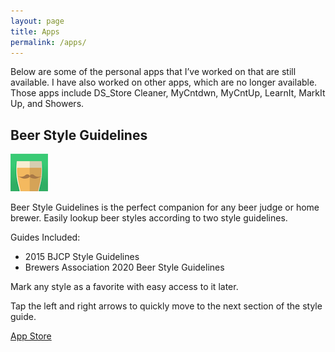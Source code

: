 ```yaml
---
layout: page
title: Apps
permalink: /apps/
---
```


Below are some of the personal apps that I’ve worked on that are still available. I have also worked on other apps, which are no longer available. Those apps include DS_Store Cleaner, MyCntdwn, MyCntUp, LearnIt, MarkIt Up, and Showers.


## Beer Style Guidelines

![Beer Styles App Icon](/public/app_icons/beer_styles.png)

Beer Style Guidelines is the perfect companion for any beer judge or home brewer. Easily lookup beer styles according to two style guidelines. 

Guides Included:
- 2015 BJCP Style Guidelines
- Brewers Association 2020 Beer Style Guidelines

Mark any style as a favorite with easy access to it later. 

Tap the left and right arrows to quickly move to the next section of the style guide.

[App Store](https://itunes.apple.com/us/app/beer-styles-bjcp-2015/id998139111?ls=1&mt=8)

